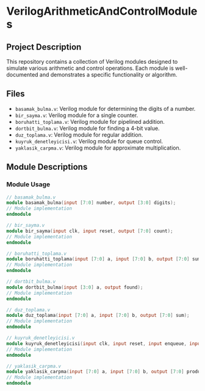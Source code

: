 ﻿# VerilogArithmeticAndControlModules
## Project Description
This repository contains a collection of Verilog modules designed to simulate various arithmetic and control operations. Each module is well-documented and demonstrates a specific functionality or algorithm.

## Files
- `basamak_bulma.v`: Verilog module for determining the digits of a number.
- `bir_sayma.v`: Verilog module for a single counter.
- `boruhatti_toplama.v`: Verilog module for pipelined addition.
- `dortbit_bulma.v`: Verilog module for finding a 4-bit value.
- `duz_toplama.v`: Verilog module for regular addition.
- `kuyruk_denetleyicisi.v`: Verilog module for queue control.
- `yaklasik_carpma.v`: Verilog module for approximate multiplication.

## Module Descriptions

### Module Usage
```verilog
// basamak_bulma.v
module basamak_bulma(input [7:0] number, output [3:0] digits);
// Module implementation
endmodule

// bir_sayma.v
module bir_sayma(input clk, input reset, output [7:0] count);
// Module implementation
endmodule

// boruhatti_toplama.v
module boruhatti_toplama(input [7:0] a, input [7:0] b, output [7:0] sum);
// Module implementation
endmodule

// dortbit_bulma.v
module dortbit_bulma(input [3:0] a, output found);
// Module implementation
endmodule

// duz_toplama.v
module duz_toplama(input [7:0] a, input [7:0] b, output [7:0] sum);
// Module implementation
endmodule

// kuyruk_denetleyicisi.v
module kuyruk_denetleyicisi(input clk, input reset, input enqueue, input dequeue, output [7:0] queue_status);
// Module implementation
endmodule

// yaklasik_carpma.v
module yaklasik_carpma(input [7:0] a, input [7:0] b, output [7:0] product);
// Module implementation
endmodule
